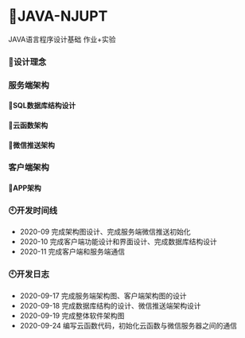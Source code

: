 # 🌴JAVA-NJUPT
JAVA语言程序设计基础 作业+实验

### 🌱设计理念


### 服务端架构
#### 🍊SQL数据库结构设计


#### 🍐云函数架构


#### 🍉微信推送架构


### 客户端架构

#### 🍍APP架构





### 🕙开发时间线
* 2020-09 完成架构图设计、完成服务端微信推送初始化
* 2020-10 完成客户端功能设计和界面设计、完成数据库结构设计
* 2020-11 完成客户端和服务端通信


### 🕙开发日志

* 2020-09-17 完成服务端架构图、客户端架构图的设计 
* 2020-09-18 完成数据库结构的设计、微信推送端架构设计
* 2020-09-19 完成整体软件架构图
* 2020-09-24 编写云函数代码，初始化云函数与微信服务器之间的通信
